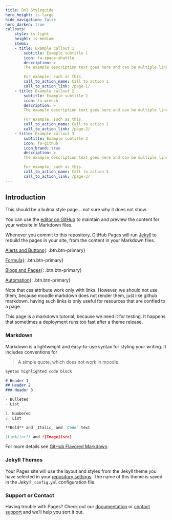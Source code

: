```yaml
---
title: DxI Styleguide
hero_height: is-large
hide_navigation: false
hero_darken: true
callouts:
    style: is-light
    height: is-medium
    items:
    - title: Example callout 1
        subtitle: Example subtitle 1
        icon: fa-space-shuttle
        description: >
        The example description text goes here and can be multiple lines.

        For example, such as this. 
        call_to_action_name: Call to action 1
        call_to_action_link: /page-1/
    - title: Example callout 2
        subtitle: Example subtitle 2
        icon: fa-wrench
        description: >
        The example description text goes here and can be multiple lines.

        For example, such as this.
        call_to_action_name: Call to action 2
        call_to_action_link: /page-2/
    - title: Example callout 3
        subtitle: Example subtitle 3
        icon: fa-github
        icon_brand: true
        description: >
        The example description text goes here and can be multiple lines.

        For example, such as this.
        call_to_action_name: Call to action 3
        call_to_action_link: /page-3/
---
```


## Introduction

This should be a bulma style page... not sure why it does not show.

You can use the [editor on GitHub](https://github.com/dxiai/tmppages.github.io/edit/gh-pages/index.md) to maintain and preview the content for your website in Markdown files.

Whenever you commit to this repository, GitHub Pages will run [Jekyll](https://jekyllrb.com/) to rebuild the pages in your site, from the content in your Markdown files.

[Alerts and Buttons](alerts.md){: .btn.btn-primary}

[Formula](mathjax.md){: .btn.btn-primary}

[Blogs and Pages](blogs.md){: .btn.btn-primary}

[Automation](automation.md){: .btn.btn-primary}

Note that css attribute work only with links. However, we should not use them, because moodle markdown does not render them, just like github markdown. having such links is only useful for resources that are confied to a page. 

This page is a markdown tutorial, because we need it for testing. It happens that sometimes a deployment runs too fast after a theme release.

### Markdown

Markdown is a lightweight and easy-to-use syntax for styling your writing. It includes conventions for

> A simple quote, which does not work in moodle. 


```markdown
Syntax highlighted code block

# Header 1
## Header 2
### Header 3

- Bulleted
- List

1. Numbered
2. List

**Bold** and _Italic_ and `Code` text

[Link](url) and ![Image](src)
```

For more details see [GitHub Flavored Markdown](https://guides.github.com/features/mastering-markdown/).

### Jekyll Themes

Your Pages site will use the layout and styles from the Jekyll theme you have selected in your [repository settings](https://github.com/dxiai/tmppages.github.io/settings). The name of this theme is saved in the Jekyll `_config.yml` configuration file.

### Support or Contact

Having trouble with Pages? Check out our [documentation](https://docs.github.com/categories/github-pages-basics/) or [contact support](https://github.com/contact) and we’ll help you sort it out.
